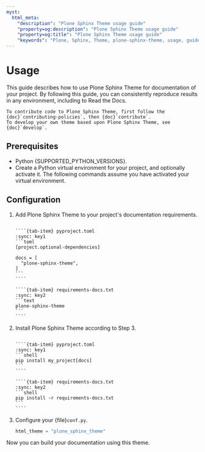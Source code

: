 ```yaml
---
myst:
  html_meta:
    "description": "Plone Sphinx Theme usage guide"
    "property=og:description": "Plone Sphinx Theme usage guide"
    "property=og:title": "Plone Sphinx Theme usage guide"
    "keywords": "Plone, Sphinx, Theme, plone-sphinx-theme, usage, guide"
---
```


# Usage

This guide describes how to use Plone Sphinx Theme for documentation of your project.
By following this guide, you can consistently reproduce results in any environment, including to Read the Docs.

```{seealso}
To contribute code to Plone Sphinx Theme, first follow the {doc}`contributing-policies`, then {doc}`contribute`.
To develop your own theme based upon Plone Sphinx Theme, see {doc}`develop`.
```


## Prerequisites

-   Python {SUPPORTED_PYTHON_VERSIONS}.
-   Create a Python virtual environment for your project, and optionally activate it.
    The following commands assume you have activated your virtual environment.


## Configuration

1.  Add Plone Sphinx Theme to your project's documentation requirements.

    `````{tab-set}
    
    ````{tab-item} pyproject.toml
    :sync: key1
    ```toml
    [project.optional-dependencies]
    
    docs = [
      "plone-sphinx-theme",
    ]
    ```
    ````
    
    ````{tab-item} requirements-docs.txt
    :sync: key2
    ```text
    plone-sphinx-theme
    ```
    ````
    
    `````

1.  Install Plone Sphinx Theme according to Step 3.

    `````{tab-set}
    
    ````{tab-item} pyproject.toml
    :sync: key1
    ```shell
    pip install my_project[docs]
    ```
    ````
    
    ````{tab-item} requirements-docs.txt
    :sync: key2
    ```shell
    pip install -r requirements-docs.txt
    ```
    ````
    
    `````

1.  Configure your {file}`conf.py`.

    ```python
    html_theme = "plone_sphinx_theme"
    ```

Now you can build your documentation using this theme.
